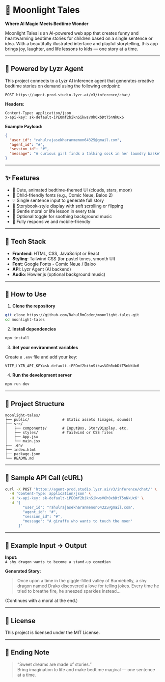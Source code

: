 # 🌙 Moonlight Tales

**Where AI Magic Meets Bedtime Wonder**

Moonlight Tales is an AI-powered web app that creates funny and heartwarming bedtime stories for children based on a single sentence or idea. With a beautifully illustrated interface and playful storytelling, this app brings joy, laughter, and life lessons to kids — one story at a time.

---

## 🧠 Powered by Lyzr Agent

This project connects to a Lyzr AI inference agent that generates creative bedtime stories on demand using the following endpoint:

```
POST https://agent-prod.studio.lyzr.ai/v3/inference/chat/
```

**Headers:**

```
Content-Type: application/json  
x-api-key: sk-default-iPEOmf2biknSikwsVOh0xbDtT5nNkUx6
```

**Example Payload:**

```json
{
  "user_id": "rahulrajasekharanmenon64325@gmail.com",
  "agent_id": "#",
  "session_id": "#",
  "message": "A curious girl finds a talking sock in her laundry basket"
}
```

---

## ✨ Features

- 🎨 Cute, animated bedtime-themed UI (clouds, stars, moon)
- 🧒 Child-friendly fonts (e.g., Comic Neue, Baloo 2)
- 💡 Single sentence input to generate full story
- 📖 Storybook-style display with soft scrolling or flipping
- 🌈 Gentle moral or life lesson in every tale
- 🎵 Optional toggle for soothing background music
- 📱 Fully responsive and mobile-friendly

---

## 🌈 Tech Stack

- **Frontend**: HTML, CSS, JavaScript or React
- **Styling**: Tailwind CSS (for pastel tones, smooth UI)
- **Font**: Google Fonts - Comic Neue / Baloo
- **API**: Lyzr Agent (AI backend)
- **Audio**: Howler.js (optional background music)

---

## 🚀 How to Use

1. **Clone the repository**

```bash
git clone https://github.com/RahulRmCoder/moonlight-tales.git
cd moonlight-tales
```

2. **Install dependencies**

```bash
npm install
```

3. **Set your environment variables**

Create a `.env` file and add your key:

```env
VITE_LYZR_API_KEY=sk-default-iPEOmf2biknSikwsVOh0xbDtT5nNkUx6
```

4. **Run the development server**

```bash
npm run dev
```

---

## 📁 Project Structure

```
moonlight-tales/
├── public/               # Static assets (images, sounds)
├── src/
│   ├── components/       # InputBox, StoryDisplay, etc.
│   ├── styles/           # Tailwind or CSS files
│   ├── App.jsx
│   └── main.jsx
├── .env
├── index.html
├── package.json
└── README.md
```

---

## 🧪 Sample API Call (cURL)

```bash
curl -X POST 'https://agent-prod.studio.lyzr.ai/v3/inference/chat/' \
  -H 'Content-Type: application/json' \
  -H 'x-api-key: sk-default-iPEOmf2biknSikwsVOh0xbDtT5nNkUx6' \
  -d '{
        "user_id": "rahulrajasekharanmenon64325@gmail.com",
        "agent_id": "#",
        "session_id": "#",
        "message": "A giraffe who wants to touch the moon"
      }'
```

---

## 🌟 Example Input → Output

**Input:**  
`A shy dragon wants to become a stand-up comedian`

**Generated Story:**  
> Once upon a time in the giggle-filled valley of Burniebelly, a shy dragon named Drako discovered a love for telling jokes. Every time he tried to breathe fire, he sneezed sparkles instead…

(Continues with a moral at the end.)

---

## 📜 License

This project is licensed under the MIT License.

---

## 🌠 Ending Note

> “Sweet dreams are made of stories.”  
Bring imagination to life and make bedtime magical — one sentence at a time.

